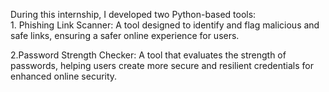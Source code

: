 During this internship, I developed two Python-based tools:<br> 1. Phishing Link Scanner: A tool designed to identify and flag malicious and safe links, ensuring a safer online experience for users.

2.Password Strength Checker: A tool that evaluates the strength of passwords, helping users create more secure and resilient credentials for enhanced online security.
